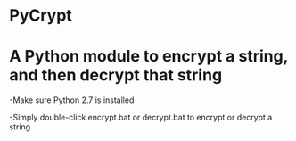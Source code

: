 PyCrypt
=======
A Python module to encrypt a string, and then decrypt that string
=======
-Make sure Python 2.7 is installed

-Simply double-click encrypt.bat or decrypt.bat to encrypt or decrypt a string